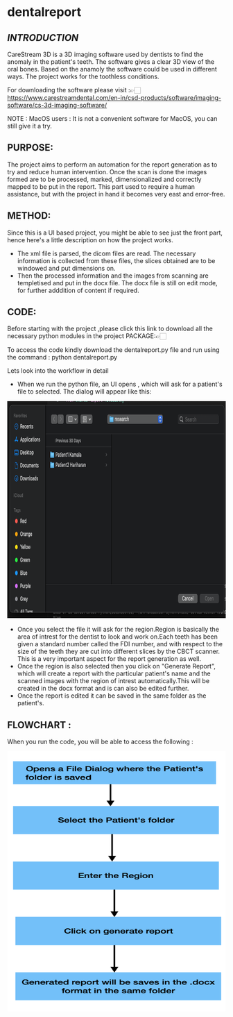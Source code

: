 # dentalreport
## *INTRODUCTION*

CareStream 3D is a 3D imaging software used by dentists to find the anomaly in the patient's teeth. The software gives a clear 3D view of the oral bones. Based on the anamoly the software could be used in different ways. The project works for the toothless conditions.

For downloading the software please visit :👉🏻https://www.carestreamdental.com/en-in/csd-products/software/imaging-software/cs-3d-imaging-software/

NOTE : MacOS users : It is not a convenient software for MacOS, you can still give it a try.
## PURPOSE:
The project aims to perform an automation for the report generation as to try and reduce human intervention. Once the scan is done the images formed are to be processed, marked, dimensionalized and correctly  mapped to be put in the report. This part used to require a human assistance, but with the project in hand it becomes very east and error-free.
## METHOD:
 Since this is a UI based project, you might be able to see just the front part, hence here's a little description on how the project works.
  * The xml file is parsed, the dicom files are read. The necessary information is collected from these files, the slices obtained are to be windowed and put dimensions on.
  * Then the processed information and the images from scanning are templetised and put in the docx file. The docx file is still on edit mode, for further adddition of content if required.

## CODE: 
Before starting with the project ,please click this link to download all the necessary python modules in the project
PACKAGE:👉🏻

To access the code kindly download the dentalreport.py file and run using the command : python dentalreport.py

Lets look into the workflow in detail
* When we run the python file, an UI opens , which will ask for a patient's file to selected. The dialog will appear like this:
  
<img src="./pic3.png" alt="Image" height="500" width = "600">

* Once you select the file it will ask for the region.Region is basically the area of intrest for the dentist to look and work on.Each teeth has been given a standard number called the FDI number, and with respect to the size of the teeth they are cut into different slices by the CBCT scanner. This is a very important aspect for the report generation as well.
* Once the region is also selected then you click on "Generate Report", which will create a report with the particular patient's name and the scanned images with the region of intrest automatically.This will be created in the docx format and is can also be edited further.
* Once the report is edited it can be saved in the same folder as the patient's.  

## FLOWCHART :
When you run the code, you will be able to access the following :

<img src="./pic2.png" alt="Image" height="600" width = "600">








